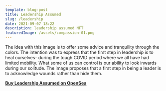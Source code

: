 ```yaml
---
template: blog-post
title: Leadership Assumed
slug: /leadership
date: 2021-09-07 18:22
description: leadership assumed NFT
featuredImage: /assets/compassion-01.png
---
```

The idea with this image is to offer some advice and tranquility through the colors. The intention was to express that the first step in leadership is to heal ourselves- during the tough COVID period where we all have had limited mobility. What some of us can control is our ability to look inwards during our solitude. The image proposes that a first step in being a leader is to acknowledge wounds rather than hide them.

**[Buy Leadership Assumed on OpenSea](https://opensea.io/assets/0x495f947276749ce646f68ac8c248420045cb7b5e/75511496996509083340559006059282024395904634734945582606826898905151376982017)**